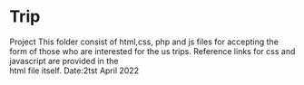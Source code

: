 # Trip
Project 
This folder consist of html,css, php and js files for accepting the form of those who are
interested for the us trips. Reference links for css and javascript are provided in the   
html file itself.
Date:2tst April 2022      
            
              
                     
            
      
    
       
       
    
